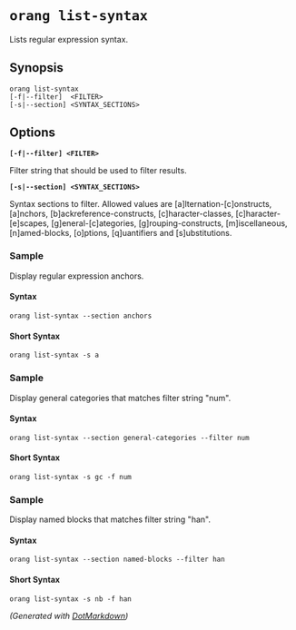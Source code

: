 ﻿# `orang list-syntax`

Lists regular expression syntax\.

## Synopsis

```
orang list-syntax
[-f|--filter]  <FILTER>
[-s|--section] <SYNTAX_SECTIONS>
```

## Options

**`[-f|--filter] <FILTER>`**

Filter string that should be used to filter results\.

**`[-s|--section] <SYNTAX_SECTIONS>`**

Syntax sections to filter\. Allowed values are \[a\]lternation\-\[c\]onstructs, \[a\]nchors, \[b\]ackreference\-constructs, \[c\]haracter\-classes, \[c\]haracter\-\[e\]scapes, \[g\]eneral\-\[c\]ategories, \[g\]rouping\-constructs, \[m\]iscellaneous, \[n\]amed\-blocks, \[o\]ptions, \[q\]uantifiers and \[s\]ubstitutions\.

### Sample

Display regular expression anchors.

#### Syntax

```
orang list-syntax --section anchors
```

#### Short Syntax

```
orang list-syntax -s a
```

### Sample

Display general categories that matches filter string "num".

#### Syntax

```
orang list-syntax --section general-categories --filter num

```

#### Short Syntax

```
orang list-syntax -s gc -f num
```

### Sample

Display named blocks that matches filter string "han".

#### Syntax

```
orang list-syntax --section named-blocks --filter han

```

#### Short Syntax

```
orang list-syntax -s nb -f han
```

*\(Generated with [DotMarkdown](http://github.com/JosefPihrt/DotMarkdown)\)*